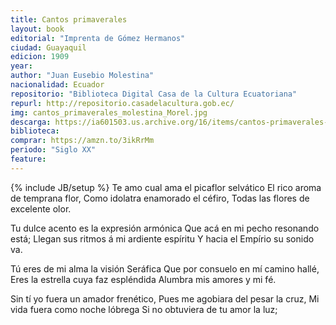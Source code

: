 ```yaml
---
title: Cantos primaverales
layout: book
editorial: "Imprenta de Gómez Hermanos"
ciudad: Guayaquil
edicion: 1909
year: 
author: "Juan Eusebio Molestina"
nacionalidad: Ecuador
repositorio: "Biblioteca Digital Casa de la Cultura Ecuatoriana"
repurl: http://repositorio.casadelacultura.gob.ec/
img: cantos_primaverales_molestina_Morel.jpg
descarga: https://ia601503.us.archive.org/16/items/cantos-primaverales-juan-eusebio-molestina-matheus/Cantos%20Primaverales%20-%20Juan%20Eusebio%20Molestina%20Matheus.pdf
biblioteca: 
comprar: https://amzn.to/3ikRrMm
periodo: "Siglo XX"
feature: 
---
```

{% include JB/setup %}
Te amo cual ama el picaflor selvático
El rico aroma de temprana flor,
Como idolatra enamorado el céfiro,
Todas las flores de excelente olor.

Tu dulce acento es la expresión armónica 
Que acá en mi pecho resonando está; 
Llegan sus ritmos á mi ardiente espíritu
Y hacia el Empírio su sonido va.

Tú eres de mi alma la visión Seráfica 
Que por consuelo en mí camino hallé, 
Eres la estrella cuya faz espléndida 
Alumbra mis amores y mi fé.

Sin tí yo fuera un amador frenético, 
Pues me agobiara del pesar la cruz, 
Mi vida fuera como noche lóbrega 
Si no obtuviera de tu amor la luz;
